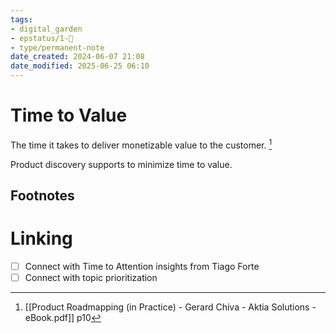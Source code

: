 ```yaml
---
tags: 
- digital_garden
- epstatus/1-🌱
- type/permanent-note
date_created: 2024-06-07 21:08
date_modified: 2025-06-25 06:10
---
```

# Time to Value

The time it takes to deliver monetizable value to the customer. [^1]

Product discovery supports to minimize time to value.

## Footnotes

[^1]: [[Product Roadmapping (in Practice) - Gerard Chiva - Aktia Solutions - eBook.pdf]] p10

# Linking

- [ ] Connect with Time to Attention insights from Tiago Forte
- [ ] Connect with topic prioritization
